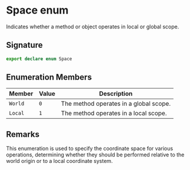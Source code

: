 # Space enum

Indicates whether a method or object operates in local or global scope.

## Signature

```typescript
export declare enum Space
```

## Enumeration Members

| Member | Value | Description |
|--------|-------|-------------|
| `World` | `0` | The method operates in a global scope. |
| `Local` | `1` | The method operates in a local scope. |

## Remarks

This enumeration is used to specify the coordinate space for various operations, determining whether they should be performed relative to the world origin or to a local coordinate system.